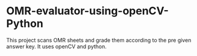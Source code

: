 # OMR-evaluator-using-openCV-Python
This project scans OMR sheets and grade them according to the pre given answer key.
It uses openCV and python.
